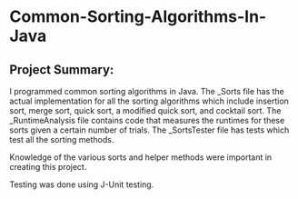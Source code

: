 # Common-Sorting-Algorithms-In-Java
## Project Summary:
I programmed common sorting algorithms in Java. The _Sorts file has the actual implementation for all the sorting algorithms which include 
insertion sort, merge sort, quick sort, a modified quick sort, and cocktail sort. The _RuntimeAnalysis file contains code that measures the runtimes for these
sorts given a certain number of trials. The _SortsTester file has tests which test all the sorting methods.
 
Knowledge of the various sorts and helper methods were important in creating this project.
 
Testing was done using J-Unit testing. 

